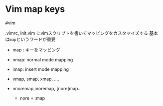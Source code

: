 # Vim map keys

#vim

.vimrc, init.vim にvimスクリプトを書いてマッピングをカスタマイズする
基本は`map`というワードが重要


- map : キーをマッピング
- nmap: normal mode mapping
- imap: insert mode mapping
- vmap, smap, xmap, ....

- nnoremap,inoremap,.[nore]map...
  - nore = :map <script> のスクリプトの効果が優先される。再帰マッピングなどが制限されるので、こっちを使ったほうがいい(no recursion)

